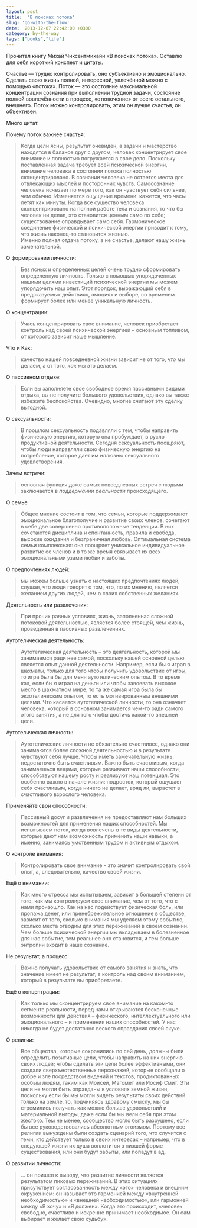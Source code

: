 ```yaml
---
layout: post
title:  'В поисках потока'
slug: 'go-with-the-flow'
date:  2013-12-07 22:42:00 +0300
category: by-the-way
tags: ["books","life"]
---
```


Прочитал книгу Михай Чиксентмихайи «В поисках потока». Оставлю для себя короткий конспект и цитаты.

Счастье — трудно контролировать, оно субъективно и эмоционально. Сделать свою жизнь полной, интересной, увлечённой можно с помощью «потока». Поток — это состояние максимальной концентрации сознания при выполнении трудной задачи, состояние полной вовлечённости в процесс, «отключение» от всего остального, внешнего. Поток можно контролировать, этим он лучше счастья, он объективен.

Много цитат. 

Почему поток важнее счастья:

> Когда цели ясны, результат очевиден, а задачи и мастерство находятся в балансе друг с другом, человек концентрирует свое внимание и полностью погружается в свое дело. Поскольку поставленная задача требует всей психической энергии, внимание человека в состоянии потока полностью сконцентрировано. В сознании человека не остается места для отвлекающих мыслей и посторонних чувств. Самосознание человека исчезает по мере того, как он чувствует себя сильнее, чем обычно. Изменяется ощущение времени: кажется, что часы летят как минуты. Когда все существо человека сконцентрировано на полной работе тела и сознания, то что бы человек ни делал, это становится ценным само по себе; существование оправдывает само себя. Гармоническое соединение физической и психической энергии приводит к тому, что жизнь наконец-то становится жизнью.  
Именно полная отдача потоку, а не счастье, делают нашу жизнь замечательной.

О формировании личности:

> Без ясных и определенных целей очень трудно сформировать определенную личность. Только с помощью упорядоченных нашими целями инвестиций психической энергии мы можем упорядочить наш опыт. Этот порядок, выражающий себя в предсказуемых действиях, эмоциях и выборе, со временем формирует более или менее уникальную личность.

О концентрации:

> Учась концентрировать свое внимание, человек приобретает контроль над своей психической энергией – основным топливом, от которого зависит наше мышление.

Что и Как:

> качество нашей повседневной жизни зависит не от того, *что* мы делаем, а от того, *как* мы это делаем.

О пассивном отдыхе:

> Если вы заполняете свое свободное время пассивными видами отдыха, вы не получите большого удовольствия, однако вы также избежите беспокойства. Очевидно, многие считают эту сделку выгодной.

О сексуальности:

> В прошлом сексуальность подавляли с тем, чтобы направить физическую энергию, которую она пробуждает, в русло продуктивной деятельности. Сегодня сексуальность поощряют, чтобы люди направляли свою физическую энергию на потребление, которое дает им иллюзию сексуального удовлетворения.

Зачем встречи:

> основная функция даже самых повседневных встреч с людьми заключается в *поддержании реальности* происходящего.

О семье

> Общее мнение состоит в том, что семьи, которые поддерживают эмоциональное благополучие и развитие своих членов, сочетают в себе две совершенно противоположные тенденции. В них сочетаются дисциплина и спонтанность, правила и свобода, высокие ожидания и безграничная любовь. Оптимальная система семьи комплексная: она поощряет уникальное индивидуальное развитие ее членов и в то же время связывает их всех эмоциональными узами любви и заботы.

О предпочтениях людей:

> мы можем больше узнать о настоящих предпочтениях людей, слушая, что люди говорят о том, что, по их мнению, является желанием других людей, чем о своих собственных желаниях.

Деятельность или развлечения:

> При прочих равных условиях, жизнь, заполненная сложной потоковой деятельностью, является более стоящей, чем жизнь, проведенная в пассивных развлечениях.

Аутотелическая деятельность:

> Аутотелическая деятельность – это деятельность, которой мы занимаемся ради нее самой, поскольку нашей основной целью является опыт данной деятельности. Например, если бы я играл в шахматы, только для того чтобы получить удовольствие от игры, то игра была бы для меня аутотелическим опытом. В то время как, если бы я играл на деньги или чтобы завоевать высокое место в шахматном мире, то та же самая игра была бы экзотелическим опытом, то есть мотивированным внешними целями. Что касается аутотелической личности, то она означает человека, который в основном занимается чем-то ради самого этого занятия, а не для того чтобы достичь какой-то внешней цели.

Аутотелическая личность:

> Аутотелические личности не обязательно счастливее, однако они занимаются более сложной деятельностью и в результате чувствуют себя лучше. Чтобы иметь замечательную жизнь, недостаточно быть счастливым. Важно быть счастливым, когда занимаешься вещами, которые развивают наши способности, способствуют нашему росту и реализуют наш потенциал. Это особенно важно в начале жизни: подросток, который ощущает себя счастливым, когда ничего не делает, вряд ли, вырастет в счастливого взрослого человека.

Применяйте свои способности:

> Пассивный досуг и развлечения не предоставляют нам больших возможностей для применения наших способностей. Мы испытываем поток, когда вовлечены в те виды деятельности, которые дают нам возможность применить наши навыки, а именно, занимаясь умственным трудом и активным отдыхом.

О контроле внимания:

> Контролировать свое внимание - это значит контролировать свой опыт, а, следовательно, качество своей жизни.

Ещё о внимании:

> Как много стресса мы испытываем, зависит в большей степени от того, как мы контролируем свое внимание, чем от того, что с нами произошло. Как на нас подействует физическая боль, или пропажа денег, или пренебрежительное отношение в обществе, зависит от того, сколько внимания мы уделяем этому событию, сколько места отводим для этих переживаний в своем сознании. Чем больше психической энергии мы вкладываем в болезненное для нас событие, тем реальнее оно становится, и тем больше энтропии входит в наше сознание.

Не результат, а процесс:

> Важно получать удовольствие от самого занятия и знать, что значение имеет не результат, а контроль над своим вниманием, который в результате вы приобретаете.

Ещё о концентрации:

> Как только мы сконцентрируем свое внимание на каком-то сегменте реальности, перед нами открываются бесконечные возможности для действия – физического, интеллектуального или эмоционального – и применения наших способностей. У нас никогда не будет достаточно веского оправдания своей скуке.

О религии:

> Все общества, которые сохранились по сей день, должны были определить позитивные цели, чтобы направить на них энергию своих людей; чтобы сделать эти цели более эффективными, они создали сверхъестественных персонажей, которые сообщали о добре и зле посредством видений и текстов, продиктованных особым людям, таким как Моисей, Магомет или Иосиф Смит. Эти цели не могли быть оправданы в условиях земной жизни, поскольку если бы мы могли видеть результаты своих действий только на земле, то, подчиняясь здравому смыслу, мы бы стремились получать как можно больше удовольствий и материальной выгоды, даже если бы мы вели себя при этом жестоко. Тем не менее, сообщество могло быть разрушено, если бы все руководствовались абсолютным эгоизмом. Поэтому все религии вынуждены были создать сценарий того, что случится с теми, кто действует только в своих интересах – например, что в следующей жизни их душа воплотится в низшей форме существования, или они будут забыты, или попадут в ад.

О развитии личности:

> ... он пришел к выводу, что развитие личности является результатом пиковых переживаний. В этих ситуациях присутствует согласованность между «эго» человека и внешним окружением: он называет это гармонией между «внутренней необходимостью» и «внешней необходимостью», или гармонией между «Я хочу» и «Я должен». Когда это происходит, «человек свободно, счастливо и искренне принимает необходимое. Он сам выбирает и желает свою судьбу».


